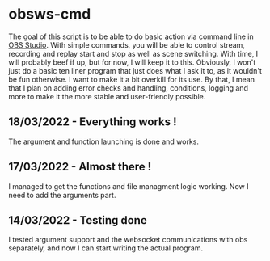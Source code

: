 # obsws-cmd

The goal of this script is to be able to do basic action via command line in [OBS Studio](https://obsproject.com/).
With simple commands, you will be able to control stream, recording and replay start and stop as well as scene switching. With time, I will probably beef if up, but for now, I will keep it to this.
Obviously, I won't just do a basic ten liner program that just does what I ask it to, as it wouldn't be fun otherwise. I want to make it a bit overkill for its use. By that, I mean that I plan on adding error checks and handling, conditions, logging and more to make it the more stable and user-friendly possible.

## 18/03/2022 - Everything works !

The argument and function launching is done and works.

## 17/03/2022 - Almost there !

I managed to get the functions and file managment logic working. Now I need to add the arguments part.

## 14/03/2022 - Testing done

I tested argument support and the websocket communications with obs separately, and now I can start writing the actual program.